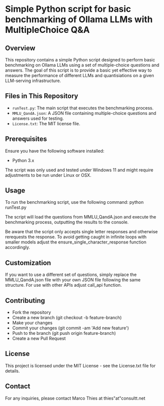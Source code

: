 # Simple Python script for basic benchmarking of Ollama LLMs with MultipleChoice Q&A

## Overview

This repository contains a simple Python script designed to perform basic benchmarking on Ollama LLMs using a set of multiple-choice questions and answers. The goal of this script is to provide a basic yet effective way to measure the performance of different LLMs and quantisiations on a given LLM-serving infrastructure.

## Files in This Repository

- `runTest.py`: The main script that executes the benchmarking process.
- `MMLU_QandA.json`: A JSON file containing multiple-choice questions and answers used for testing.
- `License.txt`: The MIT license file.

## Prerequisites

Ensure you have the following software installed:
- Python 3.x

The script was only used and tested under Windows 11 and might require adjustments to be run under Linux or OSX.

## Usage

To run the benchmarking script, use the following command:
python runTest.py

The script will load the questions from MMLU_QandA.json and execute the benchmarking process, outputting the results to the console.

Be aware that the script only accepts single letter responses and otherwise rerequests the response. 
To avoid getting caught in infinite loops with smaller models adjust the ensure_single_character_response function accordingly. 

## Customization
If you want to use a different set of questions, simply replace the MMLU_QandA.json file with your own JSON file following the same structure.
For use with other APIs adjust call_api function.

## Contributing
 - Fork the repository<br>
 - Create a new branch (git checkout -b feature-branch)<br>
 - Make your changes<br>
 - Commit your changes (git commit -am 'Add new feature')<br>
 - Push to the branch (git push origin feature-branch)<br>
 - Create a new Pull Request

## License
This project is licensed under the MIT License - see the License.txt file for details.

## Contact
For any inquiries, please contact Marco Thies at thies"at"consultt.net
